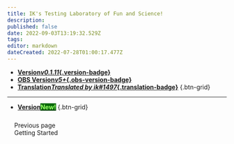 ```yaml
---
title: IK's Testing Laboratory of Fun and Science!
description: 
published: false
date: 2022-09-03T13:19:32.529Z
tags: 
editor: markdown
dateCreated: 2022-07-28T01:00:17.477Z
---
```


* [**Version*v0.1.11*{.version-badge}**]()
* [**OBS Version*v5+*{.obs-version-badge}**]()
* [**Translation*Translated by ik#1497*{.translation-badge}**]()
{.btn-grid}

---

* [**Version<span class="version-badge" style="color: #9aff67!important; background-color: #006906!important;">New!</span>**]()
{.btn-grid}


<a class="pager-link prev" href="/docs/" data-v-04568844="" style="display: block; border: 1px solid var(--vp-c-divider-light); border-radius: 8px; padding: 11px 16px 13px; width: 100%; height: 100%; transition: border-color .25s; color: inherit; text-decoration: inherit; touch-action: manipulation; box-sizing: border-box; cursor: pointer; display: flex; flex-direction: column; flex-shrink: 0; width: 50%;"><span class="desc" data-v-04568844="">Previous page</span><span class="title" data-v-04568844="">Getting Started</span></a>